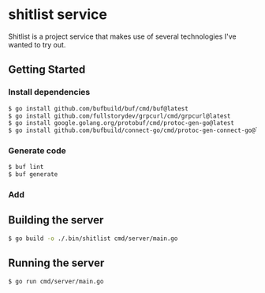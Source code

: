 # shitlist service

Shitlist is a project service that makes use of several technologies I've wanted to try out.

## Getting Started

### Install dependencies

```bash
$ go install github.com/bufbuild/buf/cmd/buf@latest
$ go install github.com/fullstorydev/grpcurl/cmd/grpcurl@latest
$ go install google.golang.org/protobuf/cmd/protoc-gen-go@latest
$ go install github.com/bufbuild/connect-go/cmd/protoc-gen-connect-go@latest
```

### Generate code

```bash
$ buf lint
$ buf generate
```

### Add

## Building the server

```bash
$ go build -o ./.bin/shitlist cmd/server/main.go
```

## Running the server

```bash
$ go run cmd/server/main.go
```

